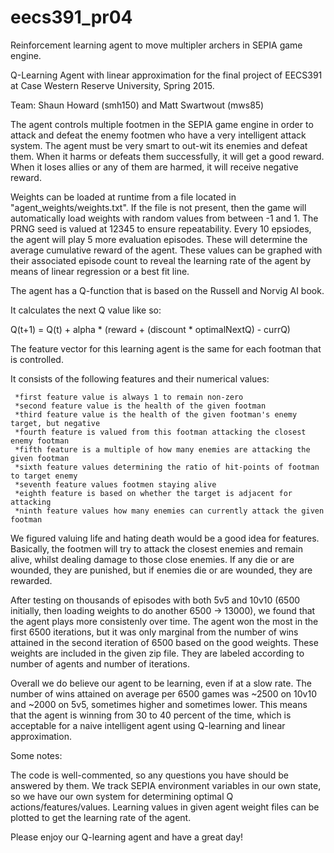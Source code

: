 # eecs391_pr04
Reinforcement learning agent to move multipler archers in SEPIA game engine.

Q-Learning Agent with linear approximation for the final project of EECS391 at Case Western Reserve University, Spring 2015.

Team: Shaun Howard (smh150) and Matt Swartwout (mws85)

The agent controls multiple footmen in the SEPIA game engine in order to attack and defeat the enemy footmen who have a
very intelligent attack system. The agent must be very smart to out-wit its enemies and defeat them. When it harms or defeats them successfully, it will get a good reward. When it loses allies or any of them are harmed, it will receive negative reward.

Weights can be loaded at runtime from a file located in "agent_weights/weights.txt".
If the file is not present, then the game will automatically load weights with random values from between -1 and 1.
The PRNG seed is valued at 12345 to ensure repeatability.
Every 10 epsiodes, the agent will play 5 more evaluation episodes. These will determine the average cumulative reward
of the agent. These values can be graphed with their associated episode count to reveal the learning rate of the agent by means of linear regression or a best fit line.

The agent has a Q-function that is based on the Russell and Norvig AI book.

It calculates the next Q value like so:

Q(t+1) = Q(t) + alpha * (reward + (discount * optimalNextQ) - currQ)

The feature vector for this learning agent is the same for each footman that is controlled.

It consists of the following features and their numerical values:

	 *first feature value is always 1 to remain non-zero
	 *second feature value is the health of the given footman
	 *third feature value is the health of the given footman's enemy target, but negative
	 *fourth feature is valued from this footman attacking the closest enemy footman
	 *fifth feature is a multiple of how many enemies are attacking the given footman
	 *sixth feature values determining the ratio of hit-points of footman to target enemy
	 *seventh feature values footmen staying alive
	 *eighth feature is based on whether the target is adjacent for attacking
	 *ninth feature values how many enemies can currently attack the given footman
	 
We figured valuing life and hating death would be a good idea for features. Basically, the footmen will try to attack
the closest enemies and remain alive, whilst dealing damage to those close enemies. If any die or are wounded, they are punished, but if enemies die or are wounded, they are rewarded.

After testing on thousands of episodes with both 5v5 and 10v10 (6500 initially, then loading weights to do another 6500
-> 13000), we found that the agent plays more consistenly over time. The agent won the most in the first 6500 iterations, but it was only marginal from the number of wins attained in the second iteration of 6500 based on the good weights. These weights are included in the given zip file. They are labeled according to number of agents and number of iterations.

Overall we do believe our agent to be learning, even if at a slow rate. 
The number of wins attained on average per 6500 games was ~2500 on 10v10 and ~2000 on 5v5, sometimes higher and sometimes lower. This means that the agent is winning from 30 to 40 percent of the time, which is acceptable for 
a naive intelligent agent using Q-learning and linear approximation. 

Some notes:

The code is well-commented, so any questions you have should be answered by them.
We track SEPIA environment variables in our own state, so we have our own system for determining optimal Q actions/features/values.
Learning values in given agent weight files can be plotted to get the learning rate of the agent.

Please enjoy our Q-learning agent and have a great day!
